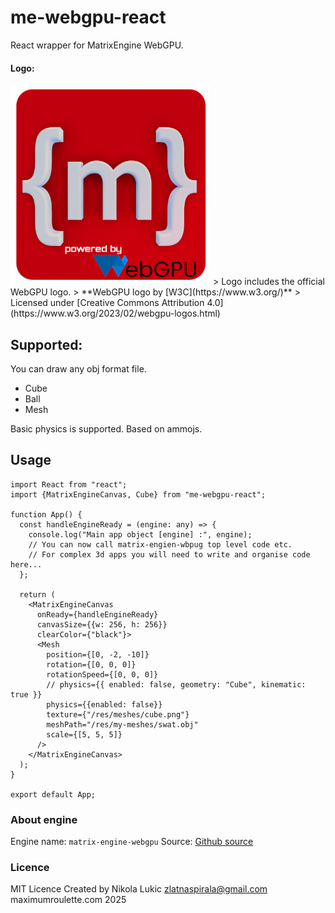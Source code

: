# me-webgpu-react

React wrapper for MatrixEngine WebGPU.
#### Logo: 
 <img width="320" height="320" src="https://github.com/zlatnaspirala/matrix-engine-wgpu/blob/main/public/res/icons/512.png?raw=true" />
> Logo includes the official WebGPU logo.
> **WebGPU logo by [W3C](https://www.w3.org/)**
> Licensed under [Creative Commons Attribution 4.0](https://www.w3.org/2023/02/webgpu-logos.html)

## Supported: 
You can draw any obj format file.
 - Cube
 - Ball
 - Mesh

Basic physics is supported. Based on ammojs.

## Usage

```tsx
import React from "react";
import {MatrixEngineCanvas, Cube} from "me-webgpu-react";

function App() {
  const handleEngineReady = (engine: any) => {
    console.log("Main app object [engine] :", engine);
    // You can now call matrix-engien-wbpug top level code etc.
    // For complex 3d apps you will need to write and organise code here...
  };

  return (
    <MatrixEngineCanvas
      onReady={handleEngineReady}
      canvasSize={{w: 256, h: 256}}
      clearColor={"black"}>
      <Mesh
        position={[0, -2, -10]}
        rotation={[0, 0, 0]}
        rotationSpeed={[0, 0, 0]}
        // physics={{ enabled: false, geometry: "Cube", kinematic: true }}
        physics={{enabled: false}}
        texture={"/res/meshes/cube.png"}
        meshPath="/res/my-meshes/swat.obj"
        scale={[5, 5, 5]}
      />
    </MatrixEngineCanvas>
  );
}

export default App;
```

### About engine

 Engine name: `matrix-engine-webgpu`
 Source: [Github source](https://github.com/zlatnaspirala/matrix-engine-wgpu)

### Licence

MIT Licence
Created by Nikola Lukic zlatnaspirala@gmail.com
maximumroulette.com 2025
